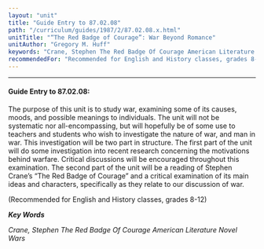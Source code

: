 ```yaml
---
layout: "unit"
title: "Guide Entry to 87.02.08"
path: "/curriculum/guides/1987/2/87.02.08.x.html"
unitTitle: "“The Red Badge of Courage”: War Beyond Romance"
unitAuthor: "Gregory M. Huff"
keywords: "Crane, Stephen The Red Badge Of Courage American Literature Novel Wars"
recommendedFor: "Recommended for English and History classes, grades 8-12"
---
```

<body>
<hr/>
<h4>
Guide Entry to 87.02.08:
</h4>
The purpose of this unit is to study war, examining some of its causes, moods, and possible meanings to individuals. The unit will not be systematic nor all-encompassing, but will hopefully be of some use to teachers and students who wish to investigate the nature of war, and man in war. This investigation will be two part in structure. The first part of the unit will do some investigation into recent research concerning the motivations behind warfare. Critical discussions will be encouraged throughout this examination. The second part of the unit will be a reading of Stephen Crane’s “The Red Badge of Courage” and a critical examination of its main ideas and characters, specifically as they relate to our discussion of war.
<p>
(Recommended for English and History classes, grades 8-12)
</p>
<p>
<b>
<i>
Key Words
</i>
</b>
<br/>
</p>
<p>
<i>
Crane, Stephen The Red Badge Of Courage American Literature Novel Wars
</i>
</p>
</body>